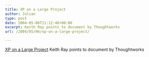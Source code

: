 ```yaml
---
title: XP on a Large Project
author: Julian
type: post
date: 2004-05-06T11:12:48+00:00
excerpt: Keith Ray points to document by Thoughtworks
url: /2004/05/06/xp-on-a-large-project/

---
```

[XP on a Large Project][1] Keith Ray points to document by Thoughtworks

 [1]: https://homepage.mac.com/keithray/blog/2004/05/05/#XPonaLargeProject